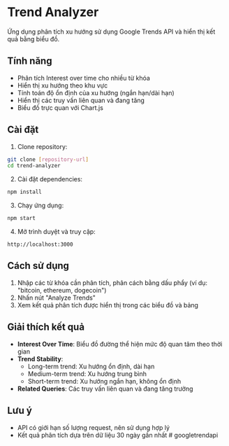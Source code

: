 # Trend Analyzer

Ứng dụng phân tích xu hướng sử dụng Google Trends API và hiển thị kết quả bằng biểu đồ.

## Tính năng

-   Phân tích Interest over time cho nhiều từ khóa
-   Hiển thị xu hướng theo khu vực
-   Tính toán độ ổn định của xu hướng (ngắn hạn/dài hạn)
-   Hiển thị các truy vấn liên quan và đang tăng
-   Biểu đồ trực quan với Chart.js

## Cài đặt

1. Clone repository:

```bash
git clone [repository-url]
cd trend-analyzer
```

2. Cài đặt dependencies:

```bash
npm install
```

3. Chạy ứng dụng:

```bash
npm start
```

4. Mở trình duyệt và truy cập:

```
http://localhost:3000
```

## Cách sử dụng

1. Nhập các từ khóa cần phân tích, phân cách bằng dấu phẩy (ví dụ: "bitcoin, ethereum, dogecoin")
2. Nhấn nút "Analyze Trends"
3. Xem kết quả phân tích được hiển thị trong các biểu đồ và bảng

## Giải thích kết quả

-   **Interest Over Time**: Biểu đồ đường thể hiện mức độ quan tâm theo thời gian
-   **Trend Stability**:
    -   Long-term trend: Xu hướng ổn định, dài hạn
    -   Medium-term trend: Xu hướng trung bình
    -   Short-term trend: Xu hướng ngắn hạn, không ổn định
-   **Related Queries**: Các truy vấn liên quan và đang tăng trưởng

## Lưu ý

-   API có giới hạn số lượng request, nên sử dụng hợp lý
-   Kết quả phân tích dựa trên dữ liệu 30 ngày gần nhất
#   g o o g l e t r e n d a p i  
 